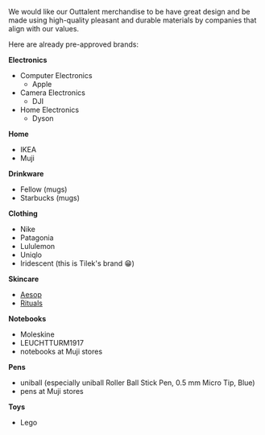 We would like our Outtalent merchandise to be have great design and be made using high-quality pleasant and durable materials by companies that align with our values.

Here are already pre-approved brands:

**Electronics**
- Computer Electronics
  - Apple
- Camera Electronics
  - DJI
- Home Electronics
  - Dyson
 
**Home**
- IKEA
- Muji

**Drinkware**
- Fellow (mugs)
- Starbucks (mugs)

**Clothing**
- Nike
- Patagonia
- Lululemon
- Uniqlo
- Iridescent (this is Tilek's brand 😁)

**Skincare**
- [Aesop](https://www.aesop.com/)
- [Rituals](https://www.rituals.com/)

**Notebooks**
- Moleskine
- LEUCHTTURM1917
- notebooks at Muji stores

**Pens**
- uniball (especially uniball Roller Ball Stick Pen, 0.5 mm Micro Tip, Blue)
- pens at Muji stores

**Toys**
- Lego

